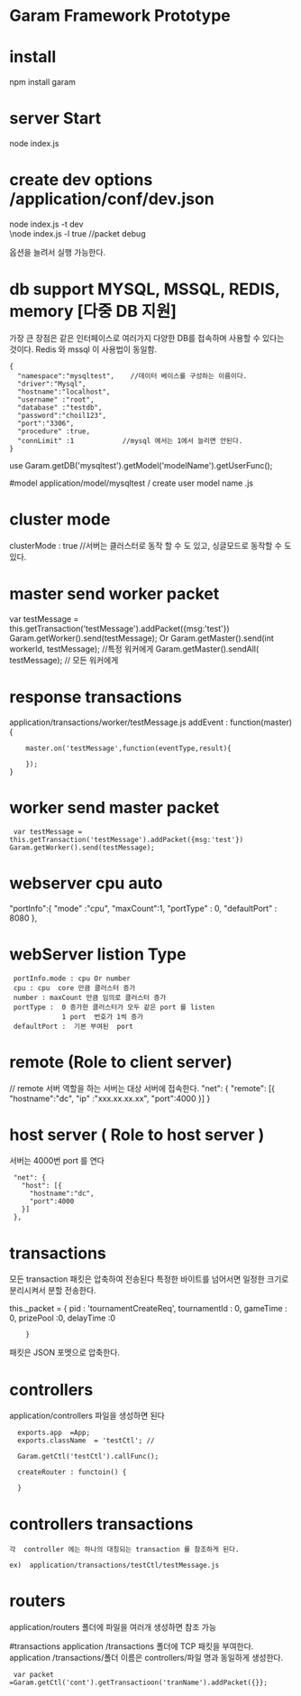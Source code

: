 # Garam Framework Prototype

# install
 npm install garam

# server Start
node index.js


# create dev options /application/conf/dev.json
node index.js -t dev  
\node index.js -l true //packet debug

옵션을 늘려서 실행 가능한다.





# db support MYSQL, MSSQL, REDIS, memory [다중 DB 지원]

 가장 큰 장점은 같은 인터페이스로 여러가지 다양한 DB를 접속하며 사용할 수 있다는 것이다.
 Redis 와 mssql 이 사용법이 동일함.



    {
      "namespace":"mysqltest",    //데이터 베이스를 구성하는 이름이다.
      "driver":"Mysql",       
      "hostname":"localhost",
      "username" :"root",
      "database" :"testdb",
      "password":"choil123",
      "port":"3306",
      "procedure" :true,
      "connLimit" :1            //mysql 에서는 1에서 늘리면 안된다.
    }
    
use
Garam.getDB('mysqltest').getModel('modelName').getUserFunc();
	
#model 
 application/model/mysqltest / create user model name .js
    
 # cluster mode
  
 clusterMode : true  //서버는 클러스터로 동작 할 수 도 있고, 싱글모드로 동작할 수 도있다.  
 
 # master send worker packet
 var testMessage = this.getTransaction('testMessage').addPacket({msg:'test'})
  Garam.getWorker().send(testMessage);
  Or 
  Garam.getMaster().send(int workerId, testMessage);  //특정 워커에게
  Garam.getMaster().sendAll( testMessage);            // 모든 워커에게
   
 # response transactions
   application/transactions/worker/testMessage.js
   addEvent : function(master) {
      
        master.on('testMessage',function(eventType,result){
           
        });
    }
 # worker send master packet   
     var testMessage = this.getTransaction('testMessage').addPacket({msg:'test'})
    Garam.getWorker().send(testMessage);
    
 # webserver cpu auto
 
   "portInfo":{
     "mode" :"cpu",
     "maxCount":1,
     "portType" : 0,
     "defaultPort" : 8080
   },
# webServer listion Type
     portInfo.mode : cpu Or number 
     cpu : cpu  core 만큼 클러스터 증가
     number : maxCount 만큼 임의로 클러스터 증가
     portType :  0 증가한 클러스터가 모두 같은 port 를 listen 
                 1 port  번호가 1씩 증가
     defaultPort :  기본 부여된  port
		 

 
 # remote  (Role to client server)
 
 // remote 서버 역할을 하는 서버는 대상 서버에 접속한다.
   "net": {
     "remote": [{
       "hostname":"dc",
       "ip" :"xxx.xx.xx.xx",
       "port":4000
     }]
   }
   
   
 # host server ( Role to host server )
   서버는 4000번 port 를 연다
   
     "net": {
       "host": [{
         "hostname":"dc",
         "port":4000
       }]
     },
   
 
 # transactions
  모든 transaction 패킷은 압축하여 전송된다
  특정한 바이트를 넘어서면 일정한 크기로 분리시켜서 분할 전송한다.
   
   this._packet = {
            pid : 'tournamentCreateReq',
            tournamentId : 0,
            gameTime : 0,
            prizePool :0,
            delayTime :0

        }
	
 패킷은  JSON 포멧으로 압축한다.	
	
 # controllers
   
   application/controllers 파일을 생성하면 된다
   
      exports.app  =App;
      exports.className  = 'testCtl'; //
   
      Garam.getCtl('testCtl').callFunc();
      
      createRouter : functoin() {
      
      }
      
  # controllers transactions 
    각  controller 에는 하나의 대칭되는 transaction 를 참조하게 된다.
    
    ex)  application/transactions/testCtl/testMessage.js
   
  # routers
   
   application/routers 폴더에 파일을 여러개 생성하면 참조 가능
   
   #transactions 
   application /transactions 폴더에 TCP 패킷을 부여한다.
    application /transactions/폴더 이름은 controllers/파일 명과 동일하게 생성한다.
	
	 var packet  =Garam.getCtl('cont').getTransactioon('tranName').addPacket({}};
	
   
